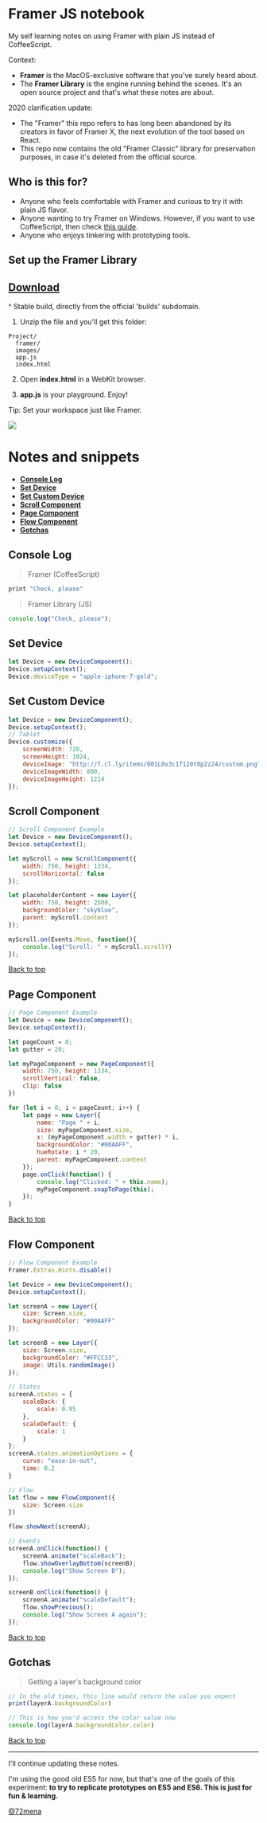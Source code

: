 # Framer JS notebook

My self learning notes on using Framer with plain JS instead of CoffeeScript.

Context:
- **Framer** is the MacOS-exclusive software that you've surely heard about.
- The **Framer Library** is the engine running behind the scenes. It's an open source project and that's what these notes are about.

2020 clarification update:
- The "Framer" this repo refers to has long been abandoned by its creators in favor of Framer X, the next evolution of the tool based on React.
- This repo now contains the old "Framer Classic" library for preservation purposes, in case it's deleted from the official source.



## Who is this for?
- Anyone who feels comfortable with Framer and curious to try it with plain JS flavor.
- Anyone wanting to try Framer on Windows. However, if you want to use CoffeeScript, then check [this guide](http://www.prototypingwithframer.com/framer-on-windows-with-atom/).
- Anyone who enjoys tinkering with prototyping tools.

## Set up the Framer Library

## [Download](https://builds.framerjs.com/latest/Framer.zip)
^ Stable build, directly from the official 'builds' subdomain.

1. Unzip the file and you'll get this folder:
```
Project/
  framer/
  images/
  app.js
  index.html
```
2. Open **index.html** in a WebKit browser.

3. **app.js** is your playground. Enjoy!

Tip: Set your workspace just like Framer.

![](workspace.jpg)

# Notes and snippets

- **[Console Log](#console-log)**
- **[Set Device](#set-device)**
- **[Set Custom Device](#set-custom-device)**
- **[Scroll Component](#scroll-component)**
- **[Page Component](#page-component)**
- **[Flow Component](#flow-component)**
- **[Gotchas](#gotchas)**


## Console Log

> Framer (CoffeeScript)
```javascript
print "Check, please"
```
> Framer Library (JS)
```javascript
console.log("Check, please");
```

## Set Device

```javascript
let Device = new DeviceComponent();
Device.setupContext();
Device.deviceType = "apple-iphone-7-gold";
```

## Set Custom Device

```javascript
let Device = new DeviceComponent();
Device.setupContext();
// Tablet
Device.customize({
	screenWidth: 720,
	screenHeight: 1024,
	deviceImage: "http://f.cl.ly/items/001L0v3c1f120t0p2z24/custom.png",
	deviceImageWidth: 800,
	deviceImageHeight: 1214
});
```

## Scroll Component
```javascript
// Scroll Component Example
let Device = new DeviceComponent();
Device.setupContext();

let myScroll = new ScrollComponent({
	width: 750, height: 1334,
	scrollHorizontal: false
});

let placeholderContent = new Layer({
	width: 750, height: 2500,
	backgroundColor: "skyblue",
	parent: myScroll.content
});

myScroll.on(Events.Move, function(){
	console.log("Scroll: " + myScroll.scrollY)
});
```
[Back to top](#notes-and-snippets)

## Page Component
```javascript
// Page Component Example
let Device = new DeviceComponent();
Device.setupContext();

let pageCount = 8;
let gutter = 20;

let myPageComponent = new PageComponent({
	width: 750, height: 1334,
	scrollVertical: false,
	clip: false
})

for (let i = 0; i < pageCount; i++) {
	let page = new Layer({
		name: "Page " + i,
		size: myPageComponent.size,
		x: (myPageComponent.width + gutter) * i,
		backgroundColor: "#00AAFF",
		hueRotate: i * 20,
		parent: myPageComponent.content
	});
	page.onClick(function() {
		console.log("Clicked: " + this.name);
		myPageComponent.snapToPage(this);
	});
}
```
[Back to top](#notes-and-snippets)

## Flow Component
```javascript
// Flow Component Example
Framer.Extras.Hints.disable()

let Device = new DeviceComponent();
Device.setupContext();

let screenA = new Layer({
	size: Screen.size,
	backgroundColor: "#00AAFF"
});

let screenB = new Layer({
	size: Screen.size,
	backgroundColor: "#FFCC33",
	image: Utils.randomImage()
});

// States
screenA.states = {
	scaleBack: {
		scale: 0.95
	},
	scaleDefault: {
		scale: 1
	}
};
screenA.states.animationOptions = {
	curve: "ease-in-out",
	time: 0.2
}

// Flow
let flow = new FlowComponent({
	size: Screen.size
})

flow.showNext(screenA);

// Events
screenA.onClick(function() {
	screenA.animate("scaleBack");
	flow.showOverlayBottom(screenB);
	console.log("Show Screen B");
});

screenB.onClick(function() {
	screenA.animate("scaleDefault");
	flow.showPrevious();
	console.log("Show Screen A again");
});
```
[Back to top](#notes-and-snippets)

## Gotchas

> Getting a layer's background color
```javascript
// In the old times, this line would return the value you expect
print(layerA.backgroundColor)

// This is how you'd access the color value now
console.log(layerA.backgroundColor.color)
```
[Back to top](#notes-and-snippets)

---

I'll continue updating these notes.

I'm using the good old ES5 for now, but that's one of the goals of this experiment: **to try to replicate prototypes on ES5 and ES6. This is just for fun & learning.**

[@72mena](https://twitter.com/72mena)
